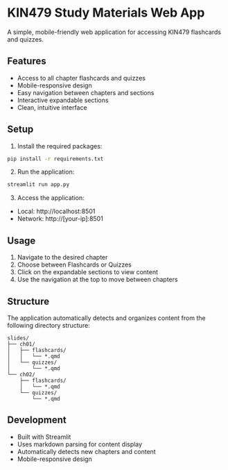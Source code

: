 # KIN479 Study Materials Web App

A simple, mobile-friendly web application for accessing KIN479 flashcards and quizzes.

## Features

- Access to all chapter flashcards and quizzes
- Mobile-responsive design
- Easy navigation between chapters and sections
- Interactive expandable sections
- Clean, intuitive interface

## Setup

1. Install the required packages:
```bash
pip install -r requirements.txt
```

2. Run the application:
```bash
streamlit run app.py
```

3. Access the application:
- Local: http://localhost:8501
- Network: http://[your-ip]:8501

## Usage

1. Navigate to the desired chapter
2. Choose between Flashcards or Quizzes
3. Click on the expandable sections to view content
4. Use the navigation at the top to move between chapters

## Structure

The application automatically detects and organizes content from the following directory structure:
```
slides/
├── ch01/
│   ├── flashcards/
│   │   └── *.qmd
│   └── quizzes/
│       └── *.qmd
└── ch02/
    ├── flashcards/
    │   └── *.qmd
    └── quizzes/
        └── *.qmd
```

## Development

- Built with Streamlit
- Uses markdown parsing for content display
- Automatically detects new chapters and content
- Mobile-responsive design
